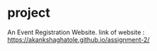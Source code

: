 # project

An Event Registration Website.
link of website : 
https://akankshaghatole.github.io/assignment-2/

